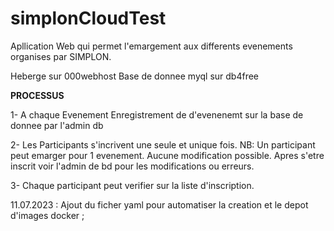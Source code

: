 # simplonCloudTest

Apllication Web qui permet l'emargement aux differents evenements organises par SIMPLON.


Heberge sur 000webhost
Base de donnee myql sur db4free


****PROCESSUS****

1- A chaque Evenement Enregistrement de d'evenenemt sur la base de donnee par l'admin db

2- Les Participants s'incrivent une seule et unique fois.
    NB: Un participant peut emarger pour 1 evenement.
    Aucune modification possible.
    Apres s'etre inscrit voir l'admin de bd pour les modifications ou erreurs.
    
3- Chaque participant peut verifier sur la liste d'inscription.


11.07.2023 : Ajout du ficher yaml pour automatiser la creation et le depot d'images docker
; 